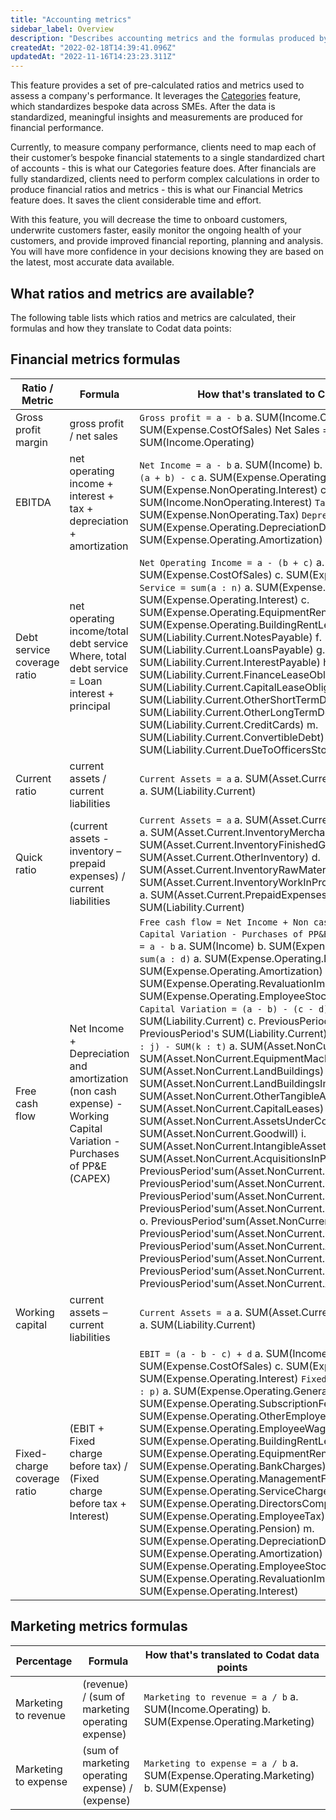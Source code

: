 ```yaml
---
title: "Accounting metrics"
sidebar_label: Overview
description: "Describes accounting metrics and the formulas produced by the financial and marketing metrics endpoints"
createdAt: "2022-02-18T14:39:41.096Z"
updatedAt: "2022-11-16T14:23:23.311Z"
---
```


This feature provides a set of pre-calculated ratios and metrics used to assess a company's performance. It leverages the [Categories](/categorization-of-accounts) feature, which standardizes bespoke data across SMEs. After the data is standardized, meaningful insights and measurements are produced for financial performance.

Currently, to measure company performance, clients need to map each of their customer’s bespoke financial statements to a single standardized chart of accounts - this is what our Categories feature does. After financials are fully standardized, clients need to perform complex calculations in order to produce financial ratios and metrics - this is what our Financial Metrics feature does. It saves the client considerable time and effort.

With this feature, you will decrease the time to onboard customers, underwrite customers faster, easily monitor the ongoing health of your customers, and provide improved financial reporting, planning and analysis. You will have more confidence in your decisions knowing they are based on the latest, most accurate data available.

## What ratios and metrics are available?

The following table lists which ratios and metrics are calculated, their formulas and how they translate to Codat data points:

## Financial metrics formulas

| Ratio / Metric              | Formula                                                                                                               | How that's translated to Codat data points                                                                                                                                                                                                                                                                                                                                                                                                                                                                                                                                                                                                                                                                                                                                                                                                                                                                                                                                                                                                                                                                                                                                                                                                                                                                                                                                                                                                                                                                                                                                                                                                                                             |
|-----------------------------|-----------------------------------------------------------------------------------------------------------------------|----------------------------------------------------------------------------------------------------------------------------------------------------------------------------------------------------------------------------------------------------------------------------------------------------------------------------------------------------------------------------------------------------------------------------------------------------------------------------------------------------------------------------------------------------------------------------------------------------------------------------------------------------------------------------------------------------------------------------------------------------------------------------------------------------------------------------------------------------------------------------------------------------------------------------------------------------------------------------------------------------------------------------------------------------------------------------------------------------------------------------------------------------------------------------------------------------------------------------------------------------------------------------------------------------------------------------------------------------------------------------------------------------------------------------------------------------------------------------------------------------------------------------------------------------------------------------------------------------------------------------------------------------------------------------------------|
| Gross profit margin         | gross profit / net sales                                                                                              | `Gross profit = a - b` a. SUM(Income.Operating) b. SUM(Expense.CostOfSales) Net Sales = a a. SUM(Income.Operating)                                                                                                                                                                                                                                                                                                                                                                                                                                                                                                                                                                                                                                                                                                                                                                                                                                                                                                                                                                                                                                                                                                                                                                                                                                                                                                                                                                                                                                                                                                                                                                     |
| EBITDA                      | net operating income + interest + tax + depreciation + amortization                                                   | `Net Income = a - b` a. SUM(Income) b. SUM(Expense) `Interest = (a + b) - c` a. SUM(Expense.Operating.Interest) b. SUM(Expense.NonOperating.Interest) c. SUM(Income.NonOperating.Interest) `Tax = a` a. SUM(Expense.NonOperating.Tax) `Depreciation = a + b` a. SUM(Expense.Operating.DepreciationDepletion) b. SUM(Expense.Operating.Amortization)                                                                                                                                                                                                                                                                                                                                                                                                                                                                                                                                                                                                                                                                                                                                                                                                                                                                                                                                                                                                                                                                                                                                                                                                                                                                                                                                    |
| Debt service coverage ratio | net operating income/total debt service Where, total debt service = Loan interest + principal                         | `Net Operating Income = a - (b + c)` a. SUM(Income.Operating) b. SUM(Expense.CostOfSales) c. SUM(Expense.Operating) `Total Debt Service = sum(a : n)` a. SUM(Expense.NonOperating.Interest) b. SUM(Expense.Operating.Interest) c. SUM(Expense.Operating.EquipmentRentLease) d. SUM(Expense.Operating.BuildingRentLease) e. SUM(Liability.Current.NotesPayable) f. SUM(Liability.Current.LoansPayable) g. SUM(Liability.Current.InterestPayable) h. SUM(Liability.Current.FinanceLeaseObligations) i. SUM(Liability.Current.CapitalLeaseObligations) j. SUM(Liability.Current.OtherShortTermDebt) k. SUM(Liability.Current.OtherLongTermDebt) l. SUM(Liability.Current.CreditCards) m. SUM(Liability.Current.ConvertibleDebt) n. SUM(Liability.Current.DueToOfficersStockholders)                                                                                                                                                                                                                                                                                                                                                                                                                                                                                                                                                                                                                                                                                                                                                                                                                                                                                                       |
| Current ratio               | current assets / current liabilities                                                                                  | `Current Assets = a` a. SUM(Asset.Current) `Current Liabilites = a` a. SUM(Liability.Current)                                                                                                                                                                                                                                                                                                                                                                                                                                                                                                                                                                                                                                                                                                                                                                                                                                                                                                                                                                                                                                                                                                                                                                                                                                                                                                                                                                                                                                                                                                                                                                                          |
| Quick ratio                 | (current assets - inventory – prepaid expenses) / current liabilities                                                 | `Current Assets = a` a. SUM(Asset.Current) `Inventory = SUM(a : e)` a. SUM(Asset.Current.InventoryMerchandise) b. SUM(Asset.Current.InventoryFinishedGoods) c. SUM(Asset.Current.OtherInventory) d. SUM(Asset.Current.InventoryRawMaterials) e. SUM(Asset.Current.InventoryWorkInProcess) `Prepaid Expenses = a` a. SUM(Asset.Current.PrepaidExpenses) `Current Liabilities = a` a. SUM(Liability.Current)                                                                                                                                                                                                                                                                                                                                                                                                                                                                                                                                                                                                                                                                                                                                                                                                                                                                                                                                                                                                                                                                                                                                                                                                                                                                             |
| Free cash flow              | Net Income + Depreciation and amortization (non cash expense) - Working Capital Variation - Purchases of PP&E (CAPEX) | `Free cash flow = Net Income + Non cash expense - Working Capital Variation - Purchases of PP&E (CAPEX)` where, `Net Income = a - b` a. SUM(Income) b. SUM(Expense) `Non cash expense = sum(a : d)` a. SUM(Expense.Operating.DepreciationDepletion) b. SUM(Expense.Operating.Amortization) c. SUM(Expense.Operating.RevaluationImpairment) d. SUM(Expense.Operating.EmployeeStockCompensation) `Working Capital Variation = (a - b) - (c - d)` a. SUM(Asset.Current) b. SUM(Liability.Current) c. PreviousPeriod's SUM(Asset.Current) d. PreviousPeriod's SUM(Liability.Current) `Purchases of PP&E = SUM(a : j) - SUM(k : t)` a. SUM(Asset.NonCurrent.FixturesFittings) b. SUM(Asset.NonCurrent.EquipmentMachinery) c. SUM(Asset.NonCurrent.LandBuildings) d. SUM(Asset.NonCurrent.LandBuildingsImprovements) e. SUM(Asset.NonCurrent.OtherTangibleAssets) f. SUM(Asset.NonCurrent.CapitalLeases) g. SUM(Asset.NonCurrent.AssetsUnderConstruction) h. SUM(Asset.NonCurrent.Goodwill) i. SUM(Asset.NonCurrent.IntangibleAssets) j. SUM(Asset.NonCurrent.AcquisitionsInProgress) k. PreviousPeriod'sum(Asset.NonCurrent.FixturesFittings) l. PreviousPeriod'sum(Asset.NonCurrent.EquipmentMachinery) m. PreviousPeriod'sum(Asset.NonCurrent.LandBuildings) n. PreviousPeriod'sum(Asset.NonCurrent.LandBuildingsImprovements) o. PreviousPeriod'sum(Asset.NonCurrent.OtherTangibleAssets) p. PreviousPeriod'sum(Asset.NonCurrent.CapitalLeases) q. PreviousPeriod'sum(Asset.NonCurrent.AssetsUnderConstruction) r. PreviousPeriod'sum(Asset.NonCurrent.Goodwill) s. PreviousPeriod'sum(Asset.NonCurrent.IntangibleAssets) t. PreviousPeriod'sum(Asset.NonCurrent.AcquisitionsInProgress) |
| Working capital             | current assets – current liabilities                                                                                  | `Current Assets = a` a. SUM(Asset.Current) `Current Liabilites = a` a. SUM(Liability.Current)                                                                                                                                                                                                                                                                                                                                                                                                                                                                                                                                                                                                                                                                                                                                                                                                                                                                                                                                                                                                                                                                                                                                                                                                                                                                                                                                                                                                                                                                                                                                                                                          |
| Fixed-charge coverage ratio | (EBIT + Fixed charge before tax) / (Fixed charge before tax + Interest)                                               | `EBIT = (a - b - c) + d` a. SUM(Income.Operating) b. SUM(Expense.CostOfSales) c. SUM(Expense.Operating) d. SUM(Expense.Operating.Interest) `Fixed charge before tax = SUM(a : p)` a. SUM(Expense.Operating.GeneralAdministrative) b. SUM(Expense.Operating.SubscriptionFees) c. SUM(Expense.Operating.OtherEmployeeBenefits) d. SUM(Expense.Operating.EmployeeWages) e. SUM(Expense.Operating.BuildingRentLease) f. SUM(Expense.Operating.EquipmentRentLease) g. SUM(Expense.Operating.BankCharges) h. SUM(Expense.Operating.ManagementFees) i. SUM(Expense.Operating.ServiceChargeGroundRent) j. SUM(Expense.Operating.DirectorsCompensation) k. SUM(Expense.Operating.EmployeeTax) l. SUM(Expense.Operating.Pension) m. SUM(Expense.Operating.DepreciationDepletion) n. SUM(Expense.Operating.Amortization) o. SUM(Expense.Operating.EmployeeStockCompensation) p. SUM(Expense.Operating.RevaluationImpairment) `Interest = a` a. SUM(Expense.Operating.Interest)                                                                                                                                                                                                                                                                                                                                                                                                                                                                                                                                                                                                                                                                                                                    |


## Marketing metrics formulas

| Percentage           | Formula                                          | How that's translated to Codat data points                                                  |
|----------------------|--------------------------------------------------|---------------------------------------------------------------------------------------------|
| Marketing to revenue | (revenue) / (sum of marketing operating expense) | `Marketing to revenue = a / b` a. SUM(Income.Operating) b. SUM(Expense.Operating.Marketing) |
| Marketing to expense | (sum of marketing operating expense) / (expense) | `Marketing to expense = a / b` a. SUM(Expense.Operating.Marketing) b. SUM(Expense)          |

